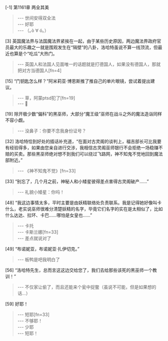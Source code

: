 
[-1] 第1161章 两全其美
>--- 世间安得双全法<br>
>--- 好耶<br>
>--- （｡ò ∀ ó｡）<br>

[3] 英国魔法界与法国魔法界紧挨在一起，由于某些历史原因，两边魔法界政府官员最大的乐趣之一就是围观发生在“隔壁”的八卦，洛哈特虽说不算一线顶流，但最近也算是个“吃瓜”大热门。
>--- 英国人和法国人见面唯一的话题就是打德国人，如果没有德国人，那就把对方当德国人[fn=4]<br>

[15] “门钥匙怎么样？”阿米莉亚·博恩斯推了推自己的单片眼镜，尝试着提出建议。
>--- 草，阿蒙ptsd犯了[fn=19]<br>
>--- 🧐<br>

[19] 除开极少数“偏科”的黑巫师，大部分“魔王级”巫师在战斗之外的魔法造诣同样不容小觑。
>--- 没鼻子：你要不念我身份证号？<br>

[32] 洛哈特恰到好处的插话补充道，“在面对古灵阁的谈判上，福吉部长可比我要有经验得多，如果由您亲自进行交涉，我相信古灵阁巫师银行不会拒绝一场稳赚不赔的买卖。那些黑巫师绝对想不到我们可以绕过飞路网，神不知鬼不觉地回到魔法部附近。”
>--- 《神不知鬼不觉》[fn=33]<br>

[33] “别忘了，几个月之前，神秘人和小矮星彼得差点害得古灵阁破产……”
>--- 礼貌小矮星：你吗！<br>

[48] “我这边事情太多，平时主要是由妖精联络处负责联系。我是记得她好像叫卡什么，老实说巫师很难分清楚妖精的名字，毕竟它们名字的实在是太相似了，比如什么达达、拉环、卡巴……哪怕是女皇也……”
>--- 卡托<br>
>--- 卡斯兰娜[fn=33]<br>
>--- 差点就说对了<br>

[49] “布诺妮亚，布诺妮亚·扎伊切克。”
>--- 板鸭是吧我明白了<br>

[56] “洛哈特先生，总而言这这边交给您了，我们去给那些该死的黑巫师一个教训！”
>--- 不仅家让偷了，而且还能来个瓮中捉鳖（虽说不可能，但是如果想的话...）<br>

[59] 好耶！
>--- 短耶[fn=33]<br>
>--- 不够耶！<br>
>--- 少耶<br>
>--- 短耶！<br>
